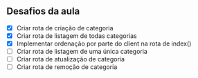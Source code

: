 ## Desafios da aula
- [x] Criar rota de criação de categoria
- [x] Criar rota de listagem de todas categorias
- [x] Implementar ordenação por parte do client na rota de index()
- [ ] Criar rota de listagem de uma única categoria
- [ ] Criar rota de atualização de categoria
- [ ] Criar rota de remoção de categoria
